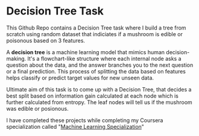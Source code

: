 # Decision Tree Task

This Github Repo contains a Decision Tree task where I build a tree from scratch using random dataset that indiciates if a mushroom is edible or poisonous based on 3 features.

A **decision tree** is a machine learning model that mimics human decision-making. It's a flowchart-like structure where each internal node asks a question about the data,
 and the answer branches you to the next question or a final prediction. This process of splitting the data based on features helps classify or predict target values for new unseen data.

Ultimate aim of this task is to come up with a Decision Tree, that decides a best split based on information gain calculated at each node which is further calculated from entropy. The leaf nodes will tell us if the mushroom was edible or posionous.

I have completed these projects while completing my Coursera specialization called "[Machine Learning Specialization](https://www.coursera.org/account/accomplishments/specialization/NG3GPTVN7M8E?utm_source=link&utm_medium=certificate&utm_content=cert_image&utm_campaign=sharing_cta&utm_product=s12n)"

